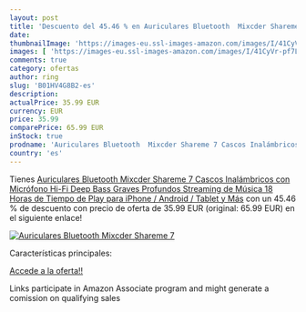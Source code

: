 ```yaml
---
layout: post
title: 'Descuento del 45.46 % en Auriculares Bluetooth  Mixcder Shareme 7'
date: 
thumbnailImage: 'https://images-eu.ssl-images-amazon.com/images/I/41CyVr-pf7L._SL200_.jpg'
images: [ 'https://images-eu.ssl-images-amazon.com/images/I/41CyVr-pf7L._SL200_.jpg' ]
comments: true
category: ofertas
author: ring
slug: 'B01HV4G8B2-es'
description:
actualPrice: 35.99 EUR
currency: EUR
price: 35.99
comparePrice: 65.99 EUR
inStock: true
prodname: 'Auriculares Bluetooth  Mixcder Shareme 7 Cascos Inalámbricos con Micrófono Hi-Fi Deep Bass  Graves Profundos Streaming de Música 18 Horas de Tiempo de Play  para iPhone / Android / Tablet y Más'
country: 'es'
---
```


Tienes [Auriculares Bluetooth  Mixcder Shareme 7 Cascos Inalámbricos con Micrófono Hi-Fi Deep Bass  Graves Profundos Streaming de Música 18 Horas de Tiempo de Play  para iPhone / Android / Tablet y Más](https://www.amazon.es/dp/B01HV4G8B2/?tag=tolees-21) con un 45.46 % de descuento con precio de oferta de 35.99 EUR (original: 65.99 EUR) en el siguiente enlace!

[![Auriculares Bluetooth  Mixcder Shareme 7](https://images-eu.ssl-images-amazon.com/images/I/41CyVr-pf7L._SL200_.jpg)](https://www.amazon.es/dp/B01HV4G8B2/?tag=tolees-21)

Características principales:


[Accede a la oferta!!](https://www.amazon.es/dp/B01HV4G8B2/?tag=tolees-21)

Links participate in Amazon Associate program and might generate a comission on qualifying sales


